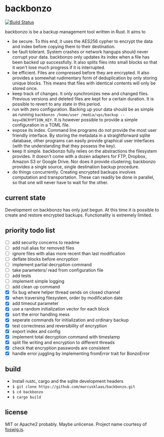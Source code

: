 backbonzo
=========

[![Build Status](https://travis-ci.org/marcusklaas/backbonzo.svg?branch=master)](https://travis-ci.org/marcusklaas/backbonzo)

backbonzo is be a backup management tool written in Rust. It aims to

* be secure. To this end, it uses the AES256 cypher to encrypt the data and index before copying them to their destination.
* be fault tolerant. System crashes or network hangups should never corrupt your data. backbonzo only updates its index when a file has been backed up successfully. It also splits files into small blocks so that it won't lose much progress if it is interrupted.
* be efficient. Files are compressed before they are encrypted. It also provides a somewhat rudimentary form of deduplication by only storing unique blocks. This means that files with identical contents will only be stored once.
* keep track of changes. It only synchronizes new and changed files. Previous versions and deleted files are kept for a certain duration. It is possible to revert to any state in this period.
* run with zero configuration. Backing up your data should be as simple as running `backbonzo /home/user /media/vps/backup --key=ENCRYPTION_KEY`. It is however possible to provide a simple configuration in a TOML file.
* expose its index. Command line programs do not provide the most user friendly interface. By storing the metadata in a straightforward sqlite database, other programs can easily provide graphical user interfaces (with the understanding that they possess the key).
* keep it simple. backbonzo fully relies on the abstractions the filesystem provides. It doesn't come with a dozen adapters for FTP, Dropbox, Amazon S3 or Google Drive. Nor does it provide clustering; backbonzo provides a single source, single destination backup procedure.
* do things concurrently. Creating encrypted backups involves computation and transportation. These can readily be done in parallel, so that one will never have to wait for the other.

current state
-------------

Development on backbonzo has only just begun. At this time it is possible to create and restore encrypted backups. Functionality is extremely limited.

priority todo list
------------------


- [ ] add security concerns to readme
- [ ] add null alias for removed files
- [ ] ignore files with alias more recent than last modification
- [ ] deflate blocks before encryption
- [ ] implement partial decryption command
- [ ] take parameters/ read from configuration file
- [ ] add tests
- [ ] implement simple logging
- [ ] add clean up command
- [x] fix bug where helper thread sends on closed channel
- [x] when traversing filesystem, order by modification date
- [x] add timeout parameter
- [x] use a random initialization vector for each block
- [x] sort the error handling mess
- [x] seperate commands for initialization and ordinary backup
- [x] test correctness and reversibility of encryption
- [x] export index and config
- [x] implement total decryption command with timestamp
- [x] split file writing and encryption to different threads
- [x] check that encryption passwords are consistent
- [x] handle error juggling by implementing fromError trait for BonzoError

build
-----

* Install rustc, cargo and the sqlite development headers
* `$ git clone https://github.com/marcusklaas/backbonzo.git`
* `$ cd backbonzo`
* `$ cargo build`

license
-------

MIT or Apache2 probably. Maybe unlicense. Project name courtesy of [foswig.js](http://mrsharpoblunto.github.io/foswig.js/).
